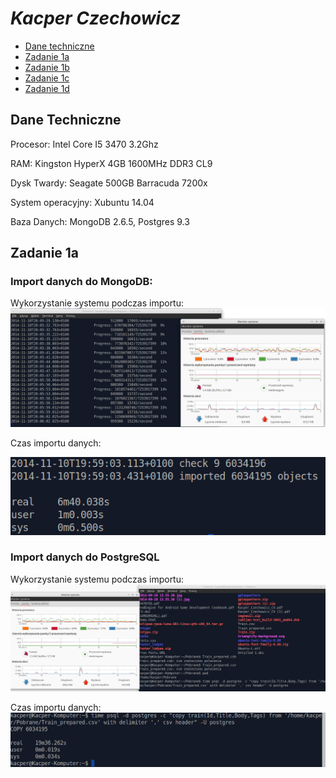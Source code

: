 # *Kacper Czechowicz*

* [Dane techniczne](#dane-techniczne)
* [Zadanie 1a](#zadanie-1a)
* [Zadanie 1b](#zadanie-1b)
* [Zadanie 1c](#zadanie-1c)
* [Zadanie 1d](#zadanie-1d)

## Dane Techniczne

Procesor:
	Intel Core I5 3470 3.2Ghz

RAM:
	Kingston HyperX 4GB 1600MHz DDR3 CL9

Dysk Twardy:
	Seagate 500GB Barracuda 7200x

System operacyjny:
	Xubuntu 14.04

Baza Danych:
	MongoDB 2.6.5, Postgres 9.3


## Zadanie 1a

### Import danych do MongoDB:

Wykorzystanie systemu podczas importu:
![Importowanie mongo](images/mongoimport.png)

Czas importu danych:

![Importowanie mongo](images/mongoimport-time.png)

### Import danych do PostgreSQL

Wykorzystanie systemu podczas importu:
![Importowanie mongo](images/psqlimport.png)

Czas importu danych:
![Importowanie mongo](images/psqlimport-time.png)